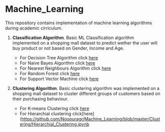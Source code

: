 # Machine_Learning

This repository contains implementation of machine learning algorithms during academic cirriculum.

1. **Classification Algorithm**.
Basic ML Classification algorithm implemented on a shopping mall dataset to predict wether the user will buy product or not based on Gender, Income and Age.


   - For Decision Tree Algorithm click [here](https://github.com/Noopuragr/Machine_Learning/blob/master/Classification/Decision_Tree.ipynb)
   - For Naive Bayes Algorithm click [here](https://github.com/Noopuragr/Machine_Learning/blob/master/Classification/Naive_Bayes.ipynb)
   - For Nearest Neighbours Algorithm click [here](https://github.com/Noopuragr/Machine_Learning/blob/master/Classification/KNN.ipynb)
   - For Random Forest click [here](https://github.com/Noopuragr/Machine_Learning/blob/master/Classification/Random%20Forest.ipynb)
   - For Support Vector Machine click [here](https://github.com/Noopuragr/Machine_Learning/blob/master/Classification/SVM.ipynb)
   
   
 2. **Clustering Algorithm**.
 Basic clustering algorithm was implemented on a shopping mall dataset to cluster different groups of customers based on their purchasing     behaviour.
    - For K-means Clustering click [here](https://github.com/Noopuragr/Machine_Learning/blob/master/Clustering/KMeans.ipynb)   
    - For Hierarchial clustering click[here](https://github.com/Noopuragr/Machine_Learning/blob/master/Clustering/Hierarchial_Clustering.ipynb
    
 
  
